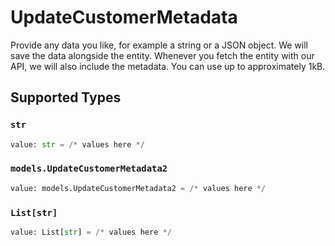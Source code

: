 # UpdateCustomerMetadata

Provide any data you like, for example a string or a JSON object. We will save the data alongside the entity. Whenever you fetch the entity with our API, we will also include the metadata. You can use up to approximately 1kB.


## Supported Types

### `str`

```python
value: str = /* values here */
```

### `models.UpdateCustomerMetadata2`

```python
value: models.UpdateCustomerMetadata2 = /* values here */
```

### `List[str]`

```python
value: List[str] = /* values here */
```

